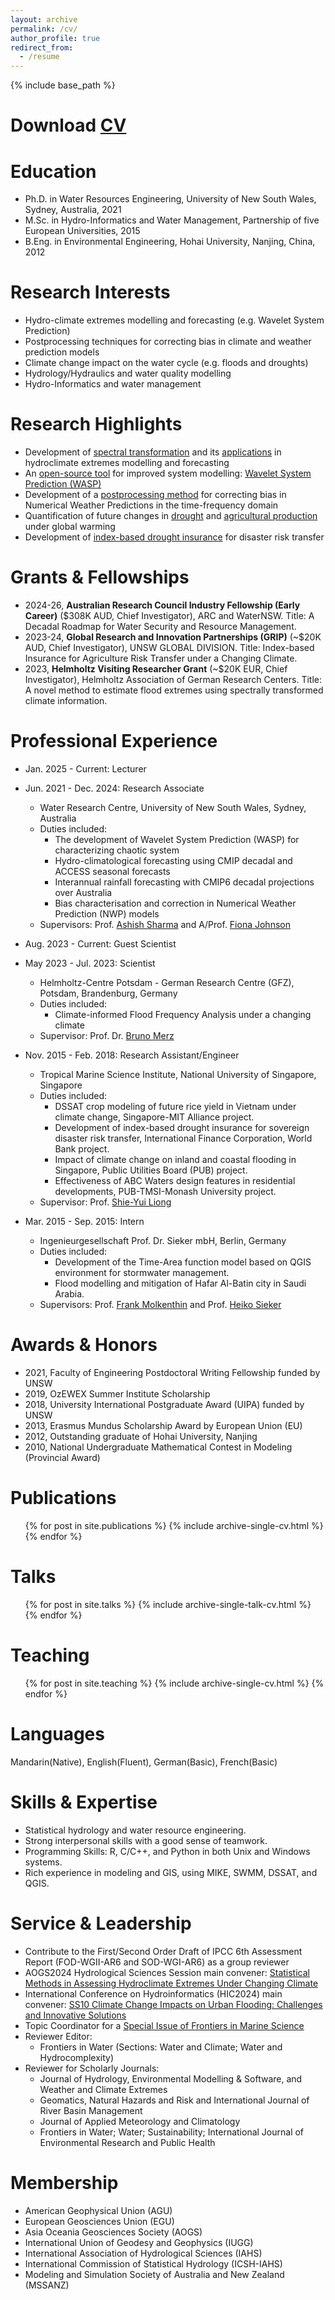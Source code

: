```yaml
---
layout: archive
permalink: /cv/
author_profile: true
redirect_from:
  - /resume
---
```


{% include base_path %}

Download [CV](http://zejiang-unsw.github.io/files/CV_ZeJIANG.pdf)
======

Education
======
* Ph.D. in Water Resources Engineering, University of New South Wales, Sydney, Australia, 2021
* M.Sc. in Hydro-Informatics and Water Management, Partnership of five European Universities, 2015
* B.Eng. in Environmental Engineering, Hohai University, Nanjing, China, 2012

Research Interests
======
* Hydro-climate extremes modelling and forecasting (e.g. Wavelet System Prediction)
* Postprocessing techniques for correcting bias in climate and weather prediction models
* Climate change impact on the water cycle (e.g. floods and droughts)
* Hydrology/Hydraulics and water quality modelling
* Hydro-Informatics and water management

Research Highlights
======
* Development of [spectral transformation](https://doi.org/10.1029/2019WR026962) and its [applications](https://zejiang-unsw.github.io/publications/) in hydroclimate extremes modelling and forecasting
* An [open-source tool](https://cran.r-project.org/web/packages/WASP/index.html) for improved system modelling: [Wavelet System Prediction (WASP)](https://doi.org/10.1016/j.envsoft.2020.104907)
* Development of a [postprocessing method](https://doi.org/10.1175/MWR-D-22-0217.1) for correcting bias in Numerical Weather Predictions in the time-frequency domain
* Quantification of future changes in [drought](https://doi.org/10.1029/2022EF003350) and [agricultural production](https://doi.org/10.1007/s00704-018-2617-z) under global warming
* Development of [index-based drought insurance](https://doi.org/10.1108/AFR-02-2020-0020) for disaster risk transfer

Grants & Fellowships
======
* 2024-26, **Australian Research Council Industry Fellowship (Early Career)**  ($308K AUD, Chief Investigator), ARC and WaterNSW. Title: A Decadal Roadmap for Water Security and Resource Management.
* 2023-24, **Global Research and Innovation Partnerships (GRIP)** (~$20K AUD, Chief Investigator), UNSW GLOBAL DIVISION. Title: Index-based Insurance for Agriculture Risk Transfer under a Changing Climate. 
* 2023, **Helmholtz Visiting Researcher Grant** (~$20K EUR, Chief Investigator), Helmholtz Association of German Research Centers. Title: A novel method to estimate flood extremes using spectrally transformed climate information.

Professional Experience
======
* Jan. 2025 - Current: Lecturer
* Jun. 2021 - Dec. 2024: Research Associate
  * Water Research Centre, University of New South Wales, Sydney, Australia
  * Duties included: 
	+ The development of Wavelet System Prediction (WASP) for characterizing chaotic system
    + Hydro-climatological forecasting using CMIP decadal and ACCESS seasonal forecasts
    + Interannual rainfall forecasting with CMIP6 decadal projections over Australia
    + Bias characterisation and correction in Numerical Weather Prediction (NWP) models
  * Supervisors: Prof. [Ashish Sharma](https://scholar.google.com.au/citations?user=C_9ndbcAAAAJ&hl=en) and A/Prof. [Fiona Johnson](https://scholar.google.com.au/citations?user=PYu5v4YAAAAJ&hl=en)

* Aug. 2023 - Current: Guest Scientist
* May 2023 - Jul. 2023: Scientist
  * Helmholtz-Centre Potsdam - German Research Centre (GFZ), Potsdam, Brandenburg, Germany
  * Duties included: 
	+ Climate-informed Flood Frequency Analysis under a changing climate
  * Supervisor: Prof. Dr. [Bruno Merz](https://www.gfz-potsdam.de/en/staff/bruno.merz/sec44)

* Nov. 2015 - Feb. 2018: Research Assistant/Engineer
  * Tropical Marine Science Institute, National University of Singapore, Singapore
  * Duties included: 
	+ DSSAT crop modeling of future rice yield in Vietnam under climate change, Singapore-MIT Alliance project.
	+ Development of index-based drought insurance for sovereign disaster risk transfer, International Finance Corporation, World Bank project. 
	+ Impact of climate change on inland and coastal flooding in Singapore, Public Utilities Board (PUB) project.
	+ Effectiveness of ABC Waters design features in residential developments, PUB-TMSI-Monash University project.
  * Supervisor: Prof. [Shie-Yui Liong](https://scholar.google.com.au/citations?user=PvpaEVUAAAAJ&hl=en)

* Mar. 2015 - Sep. 2015: Intern
  * Ingenieurgesellschaft Prof. Dr. Sieker mbH, Berlin, Germany
  * Duties included:
    + Development of the Time-Area function model based on QGIS environment for stormwater management.
    + Flood modelling and mitigation of Hafar Al-Batin city in Saudi Arabia.   
  * Supervisors: Prof. [Frank Molkenthin](https://www.b-tu.de/fg-hydrologie/team/mitarbeiter/apl-prof-frank-molkenthin) and Prof. [Heiko Sieker](https://www.sieker.de/aktuelles/news/heiko-sieker-honorarprofessor-an-der-tu-berlin-143.html?no_cache=1)

Awards & Honors
======
* 2021, Faculty of Engineering Postdoctoral Writing Fellowship funded by UNSW
* 2019, OzEWEX Summer Institute Scholarship
* 2018, University International Postgraduate Award (UIPA) funded by UNSW
* 2013, Erasmus Mundus Scholarship Award by European Union (EU)
* 2012, Outstanding graduate of Hohai University, Nanjing
* 2010, National Undergraduate Mathematical Contest in Modeling (Provincial Award)

Publications
======
  <ul>{% for post in site.publications %}
    {% include archive-single-cv.html %}
  {% endfor %}</ul>
 
Talks
======
  <ul>{% for post in site.talks %}
    {% include archive-single-talk-cv.html %}
  {% endfor %}</ul>
  
Teaching
======
  <ul>{% for post in site.teaching %}
    {% include archive-single-cv.html %}
  {% endfor %}</ul>
  
Languages
======
Mandarin(Native), English(Fluent), German(Basic), French(Basic)

Skills & Expertise 
======
* Statistical hydrology and water resource engineering.
* Strong interpersonal skills with a good sense of teamwork. 
* Programming Skills: R, C/C++, and Python in both Unix and Windows systems.
* Rich experience in modeling and GIS, using MIKE, SWMM, DSSAT, and QGIS.

Service & Leadership
======
* Contribute to the First/Second Order Draft of IPCC 6th Assessment Report (FOD-WGII-AR6 and SOD-WGI-AR6) as a group reviewer
* AOGS2024 Hydrological Sciences Session main convener: [Statistical Methods in Assessing Hydroclimate Extremes Under Changing Climate](https://www.asiaoceania.org/aogs2024/public.asp?page=sessions_and_conveners.asp)
* International Conference on Hydroinformatics (HIC2024) main convener: [SS10 Climate Change Impacts on Urban Flooding: Challenges and Innovative Solutions](https://hic2024.scimeeting.cn/en/web/program/1661?class=13512&hall_id=0&date_id=0&is_satellite=0)
* Topic Coordinator for a [Special Issue of Frontiers in Marine Science](https://www.frontiersin.org/research-topics/46827/toxicological-endpoints-and-bioavailability-of-emerging-contaminants-and-their-impacts-on-marine-nut)
* Reviewer Editor: 
  + Frontiers in Water (Sections: Water and Climate; Water and Hydrocomplexity)
* Reviewer for Scholarly Journals: 
  + Journal of Hydrology, Environmental Modelling & Software, and Weather and Climate Extremes
  + Geomatics, Natural Hazards and Risk and International Journal of River Basin Management 
  + Journal of Applied Meteorology and Climatology
  + Frontiers in Water; Water; Sustainability; International Journal of Environmental Research and Public Health

Membership
======
* American Geophysical Union (AGU)
* European Geosciences Union (EGU) 
* Asia Oceania Geosciences Society (AOGS)
* International Union of Geodesy and Geophysics (IUGG)
* International Association of Hydrological Sciences (IAHS)
* International Commission of Statistical Hydrology (ICSH-IAHS)
* Modeling and Simulation Society of Australia and New Zealand (MSSANZ)
